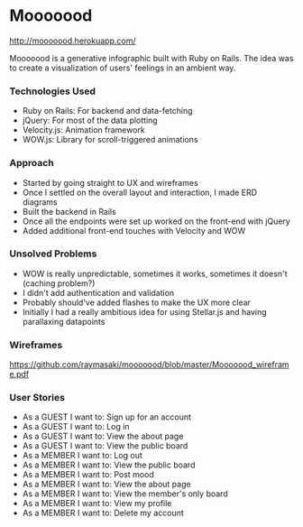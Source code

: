 # Mooooood

http://mooooood.herokuapp.com/

Mooooood is a generative infographic built with Ruby on Rails. The idea was to create a visualization of users' feelings in an ambient way.  

### Technologies Used
- Ruby on Rails: For backend and data-fetching
- jQuery: For most of the data plotting
- Velocity.js: Animation framework
- WOW.js: Library for scroll-triggered animations

### Approach
- Started by going straight to UX and wireframes
- Once I settled on the overall layout and interaction, I made ERD diagrams
- Built the backend in Rails
- Once all the endpoints were set up worked on the front-end with jQuery
- Added additional front-end touches with Velocity and WOW

### Unsolved Problems
- WOW is really unpredictable, sometimes it works, sometimes it doesn't (caching problem?)
- I didn't add authentication and validation
- Probably should've added flashes to make the UX more clear
- Initially I had a really ambitious idea for using Stellar.js and having parallaxing datapoints

### Wireframes

https://github.com/raymasaki/mooooood/blob/master/Mooooood_wireframe.pdf

### User Stories
- As a GUEST I want to: Sign up for an account
- As a GUEST I want to: Log in
- As a GUEST I want to: View the about page
- As a GUEST I want to: View the public board
- As a MEMBER I want to: Log out
- As a MEMBER I want to: View the public board
- As a MEMBER I want to: Post mood
- As a MEMBER I want to: View the about page
- As a MEMBER I want to: View the member's only board
- As a MEMBER I want to: View my profile
- As a MEMBER I want to: Delete my account
